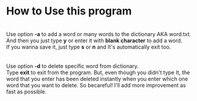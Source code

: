 <h1>How to Use this program</h1><br>
Use option <b>-a</b> to add a word or many words to the dictionary AKA word.txt.<br>
And then you just type <b>y</b> or enter it with <b>blank character</b> to add a word.<br>
If you wanna save it, just type <b>s</b> or <b>n</b> and It's automatically exit too.<br><br><br>
Use option <b>-d</b> to delete specific word from dictionary.<br>
Type <b>exit</b> to exit from the program. But, even though you didn't type It, the word that you enter has been deleted instantly when you enter which one word that you want to delete. So becareful! I'll add more improvement as fast as possible.
